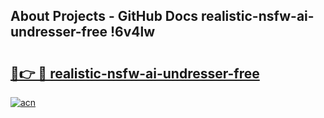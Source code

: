 ## About Projects - GitHub Docs realistic-nsfw-ai-undresser-free !6v4lw

# <h2><a href="https://andorid.site?title=realistic-nsfw-ai-undresser-free&ref=13PRO">🔗👉 🔴 realistic-nsfw-ai-undresser-free</a></h2>

[![acn](https://github.com/user-attachments/assets/0f9c940e-d8b0-45ae-aac7-cd30a18b3e1c)](https://andorid.site?title=realistic-nsfw-ai-undresser-free&ref=13PRO)

